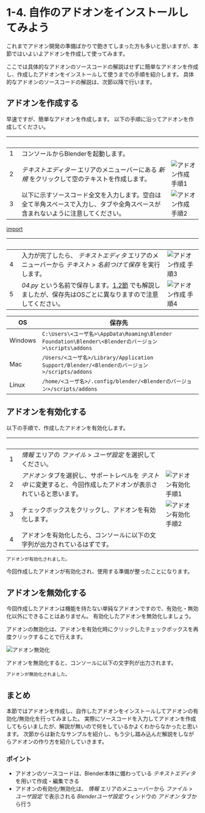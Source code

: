 # 1-4. 自作のアドオンをインストールしてみよう

これまでアドオン開発の準備ばかりで飽きてしまった方も多いと思いますが、本節ではいよいよアドオンを作成して使ってみます。

ここでは具体的なアドオンのソースコードの解説はせずに簡単なアドオンを作成し、作成したアドオンをインストールして使うまでの手順を紹介します。
具体的なアドオンのソースコードの解説は、次節以降で行います。

## アドオンを作成する

早速ですが、簡単なアドオンを作成します。
以下の手順に沿ってアドオンを作成してください。

<div id="process"></div>

|　|　|　|
|---|---|---|
|1|コンソールからBlenderを起動します。|　|
|2|*テキストエディター* エリアのメニューバーにある *新規* をクリックして空のテキストを作成します。|![アドオン作成 手順1](https://dl.dropboxusercontent.com/s/6x7jkbaadtehb2e/blender_make_add-on_1.png "アドオン作成 手順1")|
|3| 以下に示すソースコード全文を入力します。空白は全て半角スペースで入力し、タブや全角スペースが含まれないように注意してください。|![アドオン作成 手順2](https://dl.dropboxusercontent.com/s/t6agj2bu859vk1c/blender_make_add-on_2.png "アドオン作成 手順2")|

[import](../../sample/src/chapter_01/sample_0.py)

<div id="process"></div>

|　|　|　|
|---|---|---|
|4|入力が完了したら、 *テキストエディタ* エリアのメニューバーから *テキスト* > *名前つけて保存* を実行します。|![アドオン作成 手順3](https://dl.dropboxusercontent.com/s/cbwyg0yebb8loww/blender_make_add-on_3.png "アドオン作成 手順3")|
|5|*04.py* という名前で保存します。[1.2節](02_Use_Blender_Add-on.md) でも解説しましたが、保存先はOSごとに異なりますので注意してください。|![アドオン作成 手順4](https://dl.dropboxusercontent.com/s/z9ibf7qz2t1jlj7/blender_make_add-on_4.png "アドオン作成 手順4")|

|OS|保存先|
|---|---|
|Windows|```C:\Users\<ユーザ名>\AppData\Roaming\Blender Foundation\Blender\<Blenderのバージョン>\scripts\addons```|
|Mac|```/Users/<ユーザ名>/Library/Application Support/Blender/<Blenderのバージョン>/scripts/addons```|
|Linux|```/home/<ユーザ名>/.config/blender/<Blenderのバージョン>/scripts/addons```|


## アドオンを有効化する

以下の手順で、作成したアドオンを有効化します。

<div id="process"></div>

|　|　|　|
|---|---|---|
|1|*情報* エリアの *ファイル* > *ユーザ設定* を選択してください。|　|
|2|*アドオン* タブを選択し、サポートレベルを *テスト中* に変更すると、今回作成したアドオンが表示されていると思います。|![アドオン有効化 手順1](https://dl.dropboxusercontent.com/s/7p3apgnyvjj8dl0/blender_enable_add-on_1.png "アドオン有効化 手順1")|
|3|チェックボックスをクリックし、アドオンを有効化します。|![アドオン有効化 手順2](https://dl.dropboxusercontent.com/s/ghc3rhh2wf3v9zc/blender_enable_add-on_2.png "アドオン有効化 手順2")|
|4| アドオンを有効化したら、コンソールに以下の文字列が出力されているはずです。|　|

```sh
アドオンが有効化されました。
```

今回作成したアドオンが有効化され、使用する準備が整ったことになります。

## アドオンを無効化する

今回作成したアドオンは機能を持たない単純なアドオンですので、有効化・無効化以外にできることはありません。
有効化したアドオンを無効化しましょう。

アドオンの無効化は、アドオンを有効化時にクリックしたチェックボックスを再度クリックすることで行えます。

![アドオン無効化](https://dl.dropboxusercontent.com/s/73xlppzkxu21u5w/blender_disable_add-on.png "アドオン無効化")

アドオンを無効化すると、コンソールに以下の文字列が出力されます。

```sh
アドオンが無効化されました。
```

## まとめ

本節ではアドオンを作成し、自作したアドオンをインストールしてアドオンの有効化/無効化を行ってみました。
実際にソースコードを入力してアドオンを作成してもらいましたが、解説が無いので何をしているかよくわからなかったと思います。
次節からは新たなサンプルを紹介し、もう少し踏み込んだ解説をしながらアドオンの作り方を紹介していきます。

### ポイント

* アドオンのソースコードは、Blender本体に備わっている *テキストエディタ* を用いて作成・編集できる
* アドオンの有効化/無効化は、 *情報* エリアのメニューバーから *ファイル* > *ユーザ設定* で表示される *Blenderユーザ設定* ウィンドウの *アドオン* タブから行う
